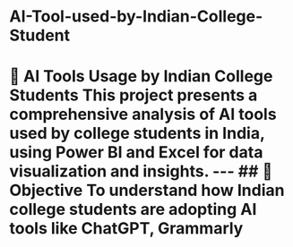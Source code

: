 # AI-Tool-used-by-Indian-College-Student
# 🤖 AI Tools Usage by Indian College Students  This project presents a comprehensive analysis of **AI tools used by college students in India**, using **Power BI** and **Excel** for data visualization and insights.  ---  ## 🎯 Objective  To understand how Indian college students are adopting AI tools like ChatGPT, Grammarly
